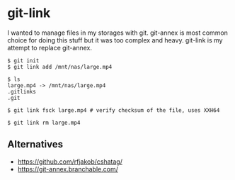 # git-link

I wanted to manage files in my storages with git.
git-annex is most common choice for doing this stuff but it was too complex and heavy.
git-link is my attempt to replace git-annex.


    $ git init
    $ git link add /mnt/nas/large.mp4

    $ ls 
    large.mp4 -> /mnt/nas/large.mp4
    .gitlinks
    .git

    $ git link fsck large.mp4 # verify checksum of the file, uses XXH64

    $ git link rm large.mp4

## Alternatives

- https://github.com/rfjakob/cshatag/
- https://git-annex.branchable.com/
